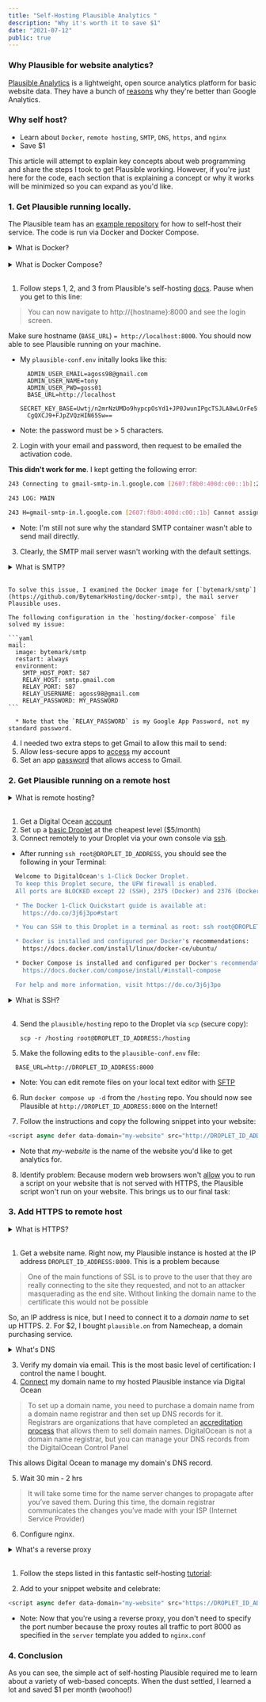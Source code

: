 ```yaml
---
title: "Self-Hosting Plausible Analytics "
description: "Why it's worth it to save $1"
date: "2021-07-12"
public: true
---
```


### Why Plausible for website analytics?  

[Plausible Analytics](plausible) is a lightweight, open source analytics platform for basic website data. They have a bunch of [reasons](reasons) why they're better than Google Analytics.

### Why self host?
 - Learn about `Docker`, `remote hosting`, `SMTP`, `DNS`, `https`, and `nginx`
 - Save $1

This article will attempt to explain key concepts about web programming and share the steps I took to get Plausible working. However, if you're just here for the code, each section that is explaining a concept or why it works will be minimized so you can expand as you'd like.

### 1. Get Plausible running locally.

The Plausible team has an [example repository](https://github.com/plausible/hosting) for how to self-host their service. The code is run via Docker and Docker Compose.
<details>
  <summary>What is Docker?</summary>  

  ## Docker  
  Docker is a technology for writing code that can run on any machine. Normally, if I write a program on a Mac operating system and try to run that code on Ubuntu, I need to follow a different procedure to get the code running (`apt-get` instead of `brew install` for packages, etc...).

  However, with Docker, I can spin up a virtual machine called a *container* that allows me specify what OS to use, what packages to install, and what code to run. Once code works for one container, anyone can run it immediately by creating a copy of that container. This has removed the massive headache of developing software for multiple system configurations.

  In Docker terminology, an *image* is the steps required to create a specific docker container and a *container* is when you actually run the image. The image is defined by something called a Dockerfile, which is a text file that specifies the image configuration.

</details>
&nbsp;  
<details>
  <summary>What is Docker Compose?</summary>  

  ## Docker Compose

  Docker Compose is a technology that allows you to run multiple Docker containers that can interact with each other. For example, if I was just running Docker and I had a front end web page and a database, I would need to run multiple services in one container. This could get messy for debugging purposes, so Docker Compose allows me to run each service in one container, but have the containers talk to each other.

  A Docker Compose file tells Docker which containers to create and governs how the containers will interact with each other. Most web applications need multiple containers, so Docker Compose is a common tool.

</details>  
&nbsp;

1. Follow steps 1, 2, and 3 from Plausible's self-hosting [docs](https://plausible.io/docs/self-hosting). Pause when you get to this line:  
>You can now navigate to http://{hostname}:8000 and see the login screen.

  Make sure hostname (`BASE_URL`)  `= http://localhost:8000`. You should now able to see Plausible running on your machine.
  * My `plausible-conf.env` initally looks like this:
    ```
      ADMIN_USER_EMAIL=agoss98@gmail.com
      ADMIN_USER_NAME=tony
      ADMIN_USER_PWD=goss01
      BASE_URL=http://localhost
      SECRET_KEY_BASE=Uwtj/n2mrNzUMDo9hypcpOsYd1+JP0JwunIPgcTSJLA8wLOrFe5w4COtxF0ZicTj
      CgQXCJ9+FJpZVQzHIN65Sw==
    ```
  * Note: the password must be > 5 characters.


2. Login with your email and password, then request to be emailed the activation code.  

  **This didn't work for me**. I kept getting the following error:  
  ```bash
  243 Connecting to gmail-smtp-in.l.google.com [2607:f8b0:400d:c00::1b]:25 ... failed: Cannot assign requested address

  243 LOG: MAIN

  243 H=gmail-smtp-in.l.google.com [2607:f8b0:400d:c00::1b] Cannot assign requested address
```
  * Note: I'm still not sure why the standard SMTP container wasn't able to send mail directly.


3. Clearly, the SMTP mail server wasn't working with the default settings.

  <details>
    <summary>What is SMTP?</summary>

    ## SMTP (Simple Mail Transfer Protocol)
    SMTP is an internet standard communication protocol for electronic mail transmission.  Simply put, SMTP sets a standard for how computers that send e-mail should talk to each other. Mail servers typically run SMTP.

  </details>
  &nbsp;

    To solve this issue, I examined the Docker image for [`bytemark/smtp`](https://github.com/BytemarkHosting/docker-smtp), the mail server Plausible uses.

    The following configuration in the `hosting/docker-compose` file solved my issue:

    ```yaml
    mail:
      image: bytemark/smtp
      restart: always
      environment:
        SMTP_HOST_PORT: 587
        RELAY_HOST: smtp.gmail.com
        RELAY_PORT: 587
        RELAY_USERNAME: agoss98@gmail.com
        RELAY_PASSWORD: MY_PASSWORD
    ```

      * Note that the `RELAY_PASSWORD` is my Google App Password, not my standard password.


4. I needed two extra steps to get Gmail to allow this mail to send:
  1. Allow less-secure apps to [access](https://support.google.com/accounts/answer/6010255) my account
  2. Set an app [password](https://support.google.com/accounts/answer/185833) that allows access to Gmail.


### 2. Get Plausible running on a remote host


<details>
  <summary>What is remote hosting?</summary>

  ## Remote hosting
  If I wanted to host Plausible on my own computer I could... but I would be using precious battery life, CPU power, and RAM to run the code. For short-term instances of putting something online, local hosting is fine, but because I want Plausible to always be running, I don't want to spend my computer's resources.  

  Good news! For $5/month, Digital Ocean, a cloud service provider, let's me run software on one of their servers.

</details>
&nbsp;

1. Get a Digital Ocean [account](https://www.digitalocean.com/?refcode=d2a3afe52625&utm_campaign=Referral_Invite&utm_medium=Referral_Program&utm_source=CopyPaste)
2. Set up a [basic Droplet](https://docs.digitalocean.com/products/droplets/) at the cheapest level ($5/month)
3. Connect remotely to your Droplet via your own console via [ssh](https://docs.digitalocean.com/products/droplets/how-to/connect-with-ssh/).
  * After running `ssh root@DROPLET_ID_ADDRESS`, you should see the following in your Terminal:
  ```zsh
    Welcome to DigitalOcean's 1-Click Docker Droplet.
    To keep this Droplet secure, the UFW firewall is enabled.
    All ports are BLOCKED except 22 (SSH), 2375 (Docker) and 2376 (Docker).

    * The Docker 1-Click Quickstart guide is available at:
      https://do.co/3j6j3po#start

    * You can SSH to this Droplet in a terminal as root: ssh root@DROPLET_ID_ADDRESS

    * Docker is installed and configured per Docker's recommendations:
      https://docs.docker.com/install/linux/docker-ce/ubuntu/

    * Docker Compose is installed and configured per Docker's recommendations:
      https://docs.docker.com/compose/install/#install-compose

    For help and more information, visit https://do.co/3j6j3po
  ```  

  <details>
    <summary>What is SSH?</summary>

    ## SSH
    1. What is it?  

          The SSH key command instructs your system that you want to open an encrypted Secure Shell Connection to access a remote server over the Internet.
    2. How does it work?  

      SSH relies on multiple cryptographic techniques, including symmetric encryption, asymmetric encryption, and hashing. This provides guarantees about the security of the connection to the remote server.

  </details>  
  &nbsp;


4. Send the `plausible/hosting` repo to the Droplet via `scp` (secure copy):

    `scp -r /hosting root@DROPLET_ID_ADDRESS:/hosting`

5. Make the following edits to the `plausible-conf.env` file:  

  ```
    BASE_URL=http://DROPLET_ID_ADDRESS:8000
  ```
  * Note: You can edit remote files on your local text editor with [SFTP](https://www.digitalocean.com/community/tutorials/how-to-use-sftp-to-securely-transfer-files-with-a-remote-server)


6. Run `docker compose up -d` from the `/hosting` repo. You should now see Plausible at `http://DROPLET_ID_ADDRESS:8000` on the Internet!

7. Follow the instructions and copy the following snippet into your website:
```js
<script async defer data-domain="my-website" src="http://DROPLET_ID_ADDRESS:8000/js/plausible.js"></script>
```
  *  Note that *my-website* is the name of the website you'd like to get analytics for.


8. Identify problem: Because modern web browsers won't [allow](https://developer.mozilla.org/en-US/docs/Web/Security/Mixed_content/How_to_fix_website_with_mixed_content) you to run a script on your website that is not served with HTTPS, the Plausible script won't run on your website. This brings us to our final task:


### 3. Add HTTPS to remote host
<details>
  <summary>What is HTTPS?</summary>

  ## HTTPS

  **What is HTTP?**

  *Hyper Text Transfer Protocol*

  First pioneered by Tim Berners-Lee, this protocol defines how to Hyper Text documents -- documents that can link to other documents -- should be shared between computers. This protocol is the *lingua franca* of the Web. Every website we visit is eventually represented in Hyper Text (HTML).

  **How does it work?**

  HTTP is handles the communication between a web client and a server. If I want to load `http://espn.com`, my web browser requests the content located at `http://espn.com`. ESPN receives that request and returns content to my browser. HTTP provides the rules for engaging in this `request / response` transaction.

  **Sounds great! Why is HTTP dangerous?**
  > In HTTP all this data is sent in plaintext for anyone to read.

  This can be credit card info, passwords, etc..

  > HTTPS is HTTP with encryption. The only difference between the two protocols is that HTTPS uses TLS (SSL) to encrypt normal HTTP requests and responses.

  So, Instead of sending HTTP over a basic TCP/IP stack, Netscape Communications (the founders of Firefox) created an additional encrypted transmission layer on top of it. This simply allows the client and server to guarantee that:
  1. the server is who they say they are
  2. no one can read the data sent between client and server
  3. the data sent from server to client can be verified as *untampered*.  

This layer, **HTTP + S(ecure), is called HTTPS!**

</details>  
&nbsp;

1. Get a website name. Right now, my Plausible instance is hosted at the IP address `DROPLET_ID_ADDRESS:8000`. This is a problem because
> One of the main functions of SSL is to prove to the user that they are really connecting to the site they requested, and not to an attacker masquerading as the end site. Without linking the domain name to the certificate this would not be possible

  So, an IP address is nice, but I need to connect it to a *domain name* to set up HTTPS.
2. For $2, I bought `plausible.on` from Namecheap, a domain purchasing service.
<details>
  <summary>What's DNS </summary>

  ## DNS
  [DNS](https://www.digitalocean.com/community/tutorials/an-introduction-to-dns-terminology-components-and-concepts) is the system for mapping human readable names to the IP address of the computer.
</details>


3. Verify my domain via email. This is the most basic level of certification: I control the name I bought.
4. [Connect](https://www.digitalocean.com/community/tutorials/how-to-point-to-digitalocean-nameservers-from-common-domain-registrars) my domain name to my hosted Plausible instance via Digital Ocean
> To set up a domain name, you need to purchase a domain name from a domain name registrar and then set up DNS records for it. Registrars are organizations that have completed an [accreditation process](https://www.icann.org/resources/pages/accreditation-2012-02-25-en) that allows them to sell domain names. DigitalOcean is not a domain name registrar, but you can manage your DNS records from the DigitalOcean Control Panel

  This allows Digital Ocean to manage my domain's DNS record.

5. Wait 30 min - 2 hrs
  > It will take some time for the name server changes to propagate after you’ve saved them. During this time, the domain registrar communicates the changes you’ve made with your ISP (Internet Service Provider)

6. Configure nginx.

  <details>
    <summary>What's a reverse proxy </summary>

    ## Reverse proxy

    Read this fantastic [tutorial](https://www.freecodecamp.org/news/docker-nginx-letsencrypt-easy-secure-reverse-proxy-40165ba3aee2/):

    A reverse proxy allows you to direct all incoming traffic to your server. We want all requests for `plausible.on` to be secured with HTTPS.
  </details>
  &nbsp;  

  1. Follow the steps listed in this fantastic self-hosting [tutorial](https://theselfhostingblog.com/posts/completely-self-hosting-plausible-io-a-privacy-friendly-alternative-to-google-analytics/#configuring-nginx):


7. Add to your snippet website and celebrate:
  ```js
<script async defer data-domain="my-website" src="https://DROPLET_ID_ADDRESS/js/plausible.js"></script>
  ```  

  * Note: Now that you're using a reverse proxy, you don't need to specify the port number because the proxy routes all traffic to port 8000 as specified in the `server` template you added to `nginx.conf`

### 4. Conclusion

As you can see, the simple act of self-hosting Plausible required me to learn about a variety of web-based concepts. When the dust settled, I learned a lot and saved $1 per month (woohoo!)

